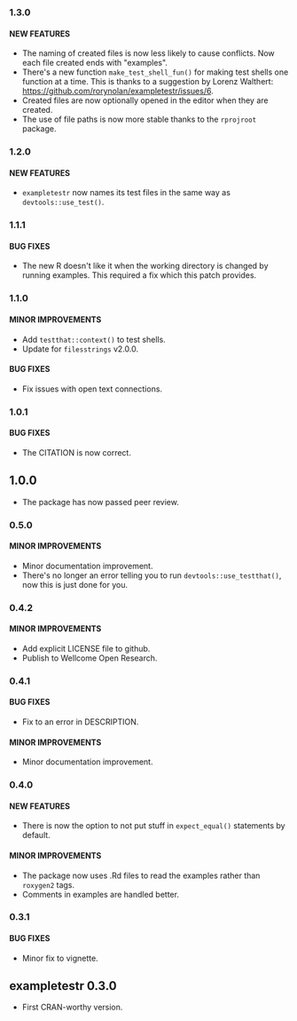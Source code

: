 ### 1.3.0

#### NEW FEATURES
* The naming of created files is now less likely to cause conflicts. Now each file created ends with "examples".
* There's a new function `make_test_shell_fun()` for making test shells one function at a time. This is thanks to a suggestion by Lorenz Walthert: <https://github.com/rorynolan/exampletestr/issues/6>.
* Created files are now optionally opened in the editor when they are created.
* The use of file paths is now more stable thanks to the `rprojroot` package.


### 1.2.0

#### NEW FEATURES
* `exampletestr` now names its test files in the same way as `devtools::use_test()`.


### 1.1.1

#### BUG FIXES
* The new R doesn't like it when the working directory is changed by running examples. This required a fix which this patch provides.


### 1.1.0

#### MINOR IMPROVEMENTS
* Add `testthat::context()` to test shells.
* Update for `filesstrings` v2.0.0.

#### BUG FIXES
* Fix issues with open text connections.


### 1.0.1

#### BUG FIXES
* The CITATION is now correct.


## 1.0.0

* The package has now passed peer review.


### 0.5.0

#### MINOR IMPROVEMENTS
* Minor documentation improvement.
* There's no longer an error telling you to run `devtools::use_testthat()`, now this is just done for you.


### 0.4.2

#### MINOR IMPROVEMENTS
* Add explicit LICENSE file to github.
* Publish to Wellcome Open Research.


### 0.4.1

#### BUG FIXES
* Fix to an error in DESCRIPTION.

#### MINOR IMPROVEMENTS
* Minor documentation improvement.


### 0.4.0

#### NEW FEATURES
* There is now the option to not put stuff in `expect_equal()` statements by default.

#### MINOR IMPROVEMENTS
* The package now uses .Rd files to read the examples rather than `roxygen2` tags.
* Comments in examples are handled better.


### 0.3.1

#### BUG FIXES
* Minor fix to vignette.

## exampletestr 0.3.0
* First CRAN-worthy version.
